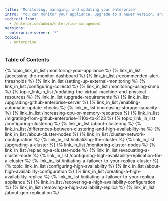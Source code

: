 ```yaml
---
title: 'Monitoring, managing, and updating your enterprise'
intro: 'You can monitor your appliance, upgrade to a newer version, and configure clustering or high availability'
redirect_from:
  - /enterprise/admin/enterprise-management
versions:
  enterprise-server: '*'
topics:
  - enterprise
---
```



### Table of Contents

{% topic_link_in_list /monitoring-your-appliance %}
    {% link_in_list /accessing-the-monitor-dashboard %}
    {% link_in_list /recommended-alert-thresholds %}
    {% link_in_list /setting-up-external-monitoring %}
    {% link_in_list /configuring-collectd %}
    {% link_in_list /monitoring-using-snmp %}
{% topic_link_in_list /updating-the-virtual-machine-and-physical-resources %}
    {% link_in_list /upgrade-requirements %}
    {% link_in_list /upgrading-github-enterprise-server %}
    {% link_in_list /enabling-automatic-update-checks %}
    {% link_in_list /increasing-storage-capacity %}
    {% link_in_list /increasing-cpu-or-memory-resources %}
    {% link_in_list /migrating-from-github-enterprise-1110x-to-2123 %}
{% topic_link_in_list /configuring-clustering %}
    {% link_in_list /about-clustering %}
    {% link_in_list /differences-between-clustering-and-high-availability-ha %}
    {% link_in_list /about-cluster-nodes %}
    {% link_in_list /cluster-network-configuration %}
    {% link_in_list /initializing-the-cluster %}
    {% link_in_list /upgrading-a-cluster %}
    {% link_in_list /monitoring-cluster-nodes %}
    {% link_in_list /replacing-a-cluster-node %}
    {% link_in_list /evacuating-a-cluster-node %}
    {% link_in_list /configuring-high-availability-replication-for-a-cluster %}
    {% link_in_list /initiating-a-failover-to-your-replica-cluster %}
{% topic_link_in_list /configuring-high-availability %}
    {% link_in_list /about-high-availability-configuration %}
    {% link_in_list /creating-a-high-availability-replica %}
    {% link_in_list /initiating-a-failover-to-your-replica-appliance %}
    {% link_in_list /recovering-a-high-availability-configuration %}
    {% link_in_list /removing-a-high-availability-replica %}
    {% link_in_list /about-geo-replication %}
